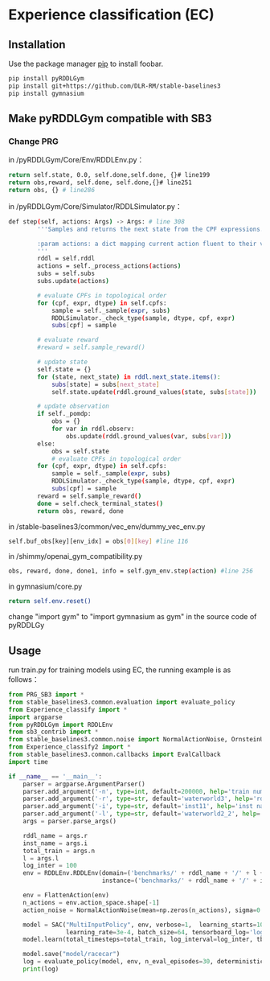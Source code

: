 # Experience classification (EC)

## Installation

Use the package manager [pip](https://pip.pypa.io/en/stable/) to install foobar.

```bash
pip install pyRDDLGym
pip install git+https://github.com/DLR-RM/stable-baselines3
pip install gymnasium
```
## Make pyRDDLGym compatible with SB3
### Change PRG
in /pyRDDLGym/Core/Env/RDDLEnv.py：
```bash
return self.state, 0.0, self.done,self.done, {}# line199
return obs,reward, self.done, self.done,{}# line251
return obs, {} # line286
```
in /pyRDDLGym/Core/Simulator/RDDLSimulator.py：
```bash
def step(self, actions: Args) -> Args: # line 308
        '''Samples and returns the next state from the CPF expressions.

        :param actions: a dict mapping current action fluent to their values
        '''
        rddl = self.rddl
        actions = self._process_actions(actions)
        subs = self.subs
        subs.update(actions)

        # evaluate CPFs in topological order
        for (cpf, expr, dtype) in self.cpfs:
            sample = self._sample(expr, subs)
            RDDLSimulator._check_type(sample, dtype, cpf, expr)
            subs[cpf] = sample

        # evaluate reward
        #reward = self.sample_reward()

        # update state
        self.state = {}
        for (state, next_state) in rddl.next_state.items():
            subs[state] = subs[next_state]
            self.state.update(rddl.ground_values(state, subs[state]))

        # update observation
        if self._pomdp:
            obs = {}
            for var in rddl.observ:
                obs.update(rddl.ground_values(var, subs[var]))
        else:
            obs = self.state
            # evaluate CPFs in topological order
        for (cpf, expr, dtype) in self.cpfs:
            sample = self._sample(expr, subs)
            RDDLSimulator._check_type(sample, dtype, cpf, expr)
            subs[cpf] = sample
        reward = self.sample_reward()
        done = self.check_terminal_states()
        return obs, reward, done
```
in /stable-baselines3/common/vec_env/dummy_vec_env.py
```bash
self.buf_obs[key][env_idx] = obs[0][key] #line 116
```
in /shimmy/openai_gym_compatibility.py
```bash
obs, reward, done, done1, info = self.gym_env.step(action) #line 256
```
in gymnasium/core.py
```bash
return self.env.reset()
```
change "import gym" to "import gymnasium as gym" in the source code of pyRDDLGy
## Usage
run train.py for training models using EC, the running example is as follows：
```python
from PRG_SB3 import *
from stable_baselines3.common.evaluation import evaluate_policy
from Experience_classify import *
import argparse
from pyRDDLGym import RDDLEnv
from sb3_contrib import *
from stable_baselines3.common.noise import NormalActionNoise, OrnsteinUhlenbeckActionNoise
from Experience_classify2 import *
from stable_baselines3.common.callbacks import EvalCallback
import time

if __name__ == '__main__':
    parser = argparse.ArgumentParser()
    parser.add_argument('-n', type=int, default=200000, help='train num')
    parser.add_argument('-r', type=str, default='waterworld3', help='rddl name')
    parser.add_argument('-i', type=str, default='inst11', help='inst name')
    parser.add_argument('-l', type=str, default='waterworld2_2', help='inst name')
    args = parser.parse_args()

    rddl_name = args.r
    inst_name = args.i
    total_train = args.n
    l = args.l
    log_inter = 100
    env = RDDLEnv.RDDLEnv(domain=('benchmarks/' + rddl_name + '/' + l + '.rddl'),
                          instance=('benchmarks/' + rddl_name + '/' + inst_name + '.rddl'))

    env = FlattenAction(env)
    n_actions = env.action_space.shape[-1]
    action_noise = NormalActionNoise(mean=np.zeros(n_actions), sigma=0.1 * np.ones(n_actions))

    model = SAC("MultiInputPolicy", env, verbose=1,  learning_starts=1000,
                learning_rate=3e-4, batch_size=64, tensorboard_log='log', train_freq=1,)
    model.learn(total_timesteps=total_train, log_interval=log_inter, tb_log_name='TD3_' + l, )

    model.save("model/racecar")
    log = evaluate_policy(model, env, n_eval_episodes=30, deterministic=True)
    print(log)
```
